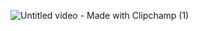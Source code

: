 ![Untitled video - Made with Clipchamp (1)](https://github.com/user-attachments/assets/dc59fd78-11e1-4feb-bde8-21bf8cdbe761)
